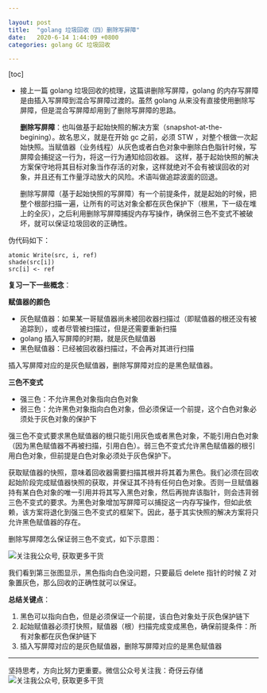```yaml
---

layout: post
title:  "golang 垃圾回收（四）删除写屏障"
date:   2020-6-14 1:44:09 +0800
categories: golang GC 垃圾回收

---
```


[toc]

*   接上一篇 golang 垃圾回收的梳理，这篇讲删除写屏障，golang 的内存写屏障是由插入写屏障到混合写屏障过渡的。虽然 golang 从来没有直接使用删除写屏障，但是混合写屏障却用到了删除写屏障的思路。

    **删除写屏障**：也叫做基于起始快照的解决方案（snapshot-at-the-begining）。故名思义，就是在开始 gc 之前，必须 STW ，对整个根做一次起始快照。当赋值器（业务线程）从灰色或者白色对象中删除白色脂针时候，写屏障会捕捉这一行为，将这一行为通知给回收器。
    这样，基于起始快照的解决方案保守地将其目标对象当作存活的对象，这样就绝对不会有被误回收的对象，并且还有工作量浮动放大的风险。术语叫做追踪波面的回退。

    删除写屏障（基于起始快照的写屏障）有一个前提条件，就是起始的时候，把整个根部扫描一遍，让所有的可达对象全都在灰色保护下（根黑，下一级在堆上的全灰），之后利用删除写屏障捕捉内存写操作，确保弱三色不变式不被破坏，就可以保证垃圾回收的正确性。

伪代码如下：

```
atomic Write(src, i, ref)
shade(src[i])
src[i] <- ref
```

**复习一下一些概念**：

**赋值器的颜色**

*   灰色赋值器：如果某一哥赋值器尚未被回收器扫描过（即赋值器的根还没有被追踪到），或者尽管被扫描过，但是还需要重新扫描
*   golang 插入写屏障的时期，就是灰色赋值器
*   黑色赋值器：已经被回收器扫描过，不会再对其进行扫描

插入写屏障对应的是灰色赋值器，删除写屏障对应的是黑色赋值器。

**三色不变式**

*   强三色：不允许黑色对象指向白色对象
*   弱三色：允许黑色对象指向白色对象，但必须保证一个前提，这个白色对象必须处于灰色对象的保护下

强三色不变式要求黑色赋值器的根只能引用灰色或者黑色对象，不能引用白色对象（因为黑色赋值器不再被扫描，引用白色）。弱三色不变式允许黑色赋值器的根引用白色对象，但前提是白色对象必须处于灰色保护下。

获取赋值器的快照，意味着回收器需要扫描其根并将其着为黑色。我们必须在回收起始阶段完成赋值器快照的获取，并保证其不持有任何白色对象。否则一旦赋值器持有某白色对象的唯一引用并将其写入黑色对象，然后再抛弃该脂针，则会违背弱三色不变式的要求。为黑色对象增加写屏障可以捕捉这一内存写操作，但如此依赖，该方案将退化到强三色不变式的框架下。因此，基于其实快照的解决方案将只允许黑色赋值器的存在。

删除写屏障怎么保证弱三色不变式，如下示意图：

![关注我公众号, 获取更多干货](https://cdn.jsdelivr.net/gh/liqingqiya/liqingqiya.github.io/images/posts/2020-07-11-gc4/A78E92C5-57E6-4E71-AB7E-3CD10269CCF7.png)

我们看到第三张图显示，黑色指向白色没问题，只要最后 delete 指针的时候 Z 对象置灰色，那么回收的正确性就可以保证。

**总结关键点**：

1.  黑色可以指向白色，但是必须保证一个前提，该白色对象处于灰色保护链下
2.  起始赋值器必须打快照，赋值器（根）扫描完成变成黑色，确保前提条件：所有对象都在灰色保护链下
3.  插入写屏障对应的是灰色赋值器，删除写屏障对应的是黑色赋值器

---

坚持思考，方向比努力更重要。微信公众号关注我：奇伢云存储
![关注我公众号, 获取更多干货](https://cdn.jsdelivr.net/gh/liqingqiya/liqingqiya.github.io/images/wechat_public_no.png)

